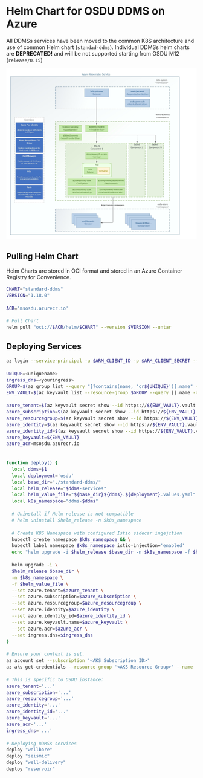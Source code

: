 # Helm Chart for OSDU DDMS on Azure
All DDMSs services have been moved to the common K8S architecture and use of common Helm chart (`standad-ddms`).
Individual DDMSs helm charts are **DEPRECATED!** and will be not supported starting from OSDU M12 (`release/0.15`)

![DDMS K8S deployment](docs/ddms_k8s_deployment.jpeg)


## Pulling Helm Chart
Helm Charts are stored in OCI format and stored in an Azure Container Registry for Convenience.
```bash
CHART="standard-ddms"
VERSION="1.18.0"

ACR='msosdu.azurecr.io'

# Pull Chart
helm pull "oci://$ACR/helm/$CHART" --version $VERSION --untar
```

## Deploying Services

```bash
az login --service-principal -u $ARM_CLIENT_ID -p $ARM_CLIENT_SECRET --tenant $ARM_TENANT_ID

UNIQUE=<uniquename>
ingress_dns=<youringress>
GROUP=$(az group list --query "[?contains(name, 'cr${UNIQUE}')].name" -otsv)
ENV_VAULT=$(az keyvault list --resource-group $GROUP --query [].name -otsv)

azure_tenant=$(az keyvault secret show --id https://${ENV_VAULT}.vault.azure.net/secrets/tenant-id --query value -otsv)
azure_subscription=$(az keyvault secret show --id https://${ENV_VAULT}.vault.azure.net/secrets/subscription-id --query value -otsv)
azure_resourcegroup=$(az keyvault secret show --id https://${ENV_VAULT}.vault.azure.net/secrets/base-name-cr --query value -otsv)-rg
azure_identity=$(az keyvault secret show --id https://${ENV_VAULT}.vault.azure.net/secrets/base-name-cr --query value -otsv)-osdu-identity
azure_identity_id=$(az keyvault secret show --id https://${ENV_VAULT}.vault.azure.net/secrets/osdu-identity-id --query value -otsv)
azure_keyvault=${ENV_VAULT}
azure_acr=msosdu.azurecr.io


function deploy() {
  local ddms=$1
  local deployment='osdu'
  local base_dir="./standard-ddms/"
  local helm_release="$ddms-services"
  local helm_value_file="${base_dir}${ddms}.${deployment}.values.yaml"
  local k8s_namespace="ddms-$ddms"

  # Uninstall if Helm release is not-compatible
  # helm uninstall $helm_release -n $k8s_namespace

  # Create K8S Namespace with configured Istio sidecar ingejction
  kubectl create namespace $k8s_namespace && \
  kubectl label namespace $k8s_namespace istio-injection='enabled'
  echo "helm upgrade -i $helm_release $base_dir -n $k8s_namespace -f $helm_value_file"

  helm upgrade -i \
  $helm_release $base_dir \
  -n $k8s_namespace \
  -f $helm_value_file \
  --set azure.tenant=$azure_tenant \
  --set azure.subscription=$azure_subscription \
  --set azure.resourcegroup=$azure_resourcegroup \
  --set azure.identity=$azure_identity \
  --set azure.identity_id=$azure_identity_id \
  --set azure.keyvault.name=$azure_keyvault \
  --set azure.acr=$azure_acr \
  --set ingress.dns=$ingress_dns
}

# Ensure your context is set.
az account set --subscription '<AKS Subscription ID>'
az aks get-credentials --resource-group '<AKS Resource Group>' --name '<AKS resource name>'

# This is specific to OSDU instance:
azure_tenant='...'
azure_subscription='...'
azure_resourcegroup='...'
azure_identity='...'
azure_identity_id='...'
azure_keyvault='...'
azure_acr='...'
ingress_dns='...'

# Deploying DDMSs services
deploy "wellbore"
deploy "seismic"
deploy "well-delivery"
deploy "reservoir"
```
